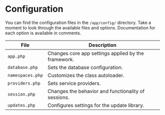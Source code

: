 # Configuration

You can find the configuration files in the `/app/config/` directory. Take a moment to look through the available
files and options. Documentation for each option is available in comments.

|File|Description|
|---|---|
|`app.php`|Changes core app settings applied by the framework.|
|`database.php`|Sets the database configuration.|
|`namespaces.php`|Customizes the class autoloader.|
|`providers.php`|Sets service providers.|
|`session.php`|Changes the behavior and functionality of sessions.|
|`updates.php`|Configures settings for the update library.|

